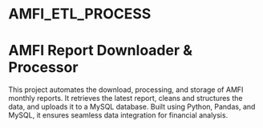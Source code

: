 # AMFI_ETL_PROCESS
# AMFI Report Downloader & Processor

This project automates the download, processing, and storage of AMFI monthly reports. It retrieves the latest report, cleans and structures the data, and uploads it to a MySQL database. Built using Python, Pandas, and MySQL, it ensures seamless data integration for financial analysis.

